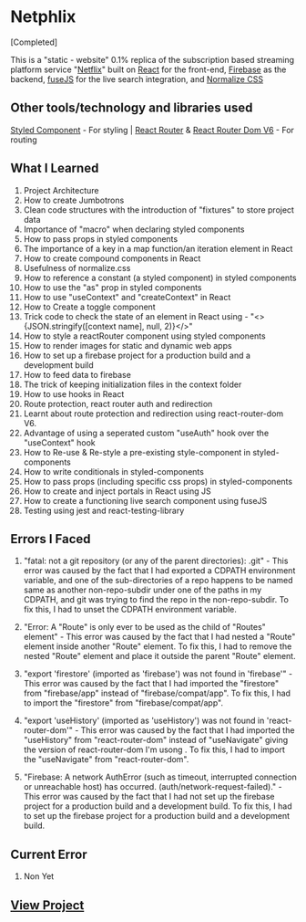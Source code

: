 # Netphlix

[Completed]

This is a "static - website" 0.1% replica of the subscription based streaming platform service "[Netflix](https://netflix.com)" built on [React](https://reactjs.org/) for the front-end,  [Firebase](https://firebase.com/) as the backend, [fuseJS](https://fusejs.io/) for the live search integration, and [Normalize CSS](https://necolas.github.io/normalize.css/)

## Other tools/technology and libraries used

 [Styled Component](https://styled-components.com/) - For styling |
 [React Router](https://reactrouter.com/) & [React Router Dom V6](https://reactrouter.com/) - For routing

## What I Learned

  1. Project Architecture
  2. How to create Jumbotrons
  3. Clean code structures with the introduction of "fixtures" to store project data
  4. Importance of "macro" when declaring styled components
  5. How to pass props in styled components
  6. The importance of a key in a map function/an iteration element in React
  7. How to create compound components in React
  8. Usefulness of normalize.css
  9. How to reference a constant (a styled component) in styled components
  10. How to use the "as" prop in styled components
  11. How to use "useContext" and "createContext" in React
  12. How to Create a toggle component
  13. Trick code to check the state of an element in React using - "<>{JSON.stringify([context name], null, 2)}</>"
  14. How to style a reactRouter component using styled components
  15. How to render images for static and dynamic web apps
  16. How to set up a firebase project for a production build and a development build
  17. How to feed data to firebase
  18. The trick of keeping initialization files in the context folder
  19. How to use hooks in React
  20. Route protection, react router auth and redirection
  21. Learnt about route protection and redirection using react-router-dom V6.
  22. Advantage of using a seperated custom "useAuth" hook over the "useContext" hook
  23. How to Re-use & Re-style a pre-existing style-component in styled-components
  24. How to write conditionals in styled-components
  25. How to pass props (including specific css props) in styled-components
  26. How to create and inject portals in React using JS
  27. How to create a functioning live search component using fuseJS
  28. Testing using jest and react-testing-library

## Errors I Faced

  1. "fatal: not a git repository (or any of the parent directories): .git" - This error was caused by the fact that I had exported a CDPATH environment variable, and one of the sub-directories of a repo happens to be named same as another non-repo-subdir under one of the paths in my CDPATH, and git was trying to find the repo in the non-repo-subdir. To fix this, I had to unset the CDPATH environment variable.

  2. "Error: A "Route" is only ever to be used as the child of "Routes" element" - This error was caused by the fact that I had nested a "Route" element inside another "Route" element. To fix this, I had to remove the nested "Route" element and place it outside the parent "Route" element.

  3. "export 'firestore' (imported as 'firebase') was not found in 'firebase'" - This error was caused by the fact that I had imported the "firestore" from "firebase/app" instead of "firebase/compat/app". To fix this, I had to import the "firestore" from "firebase/compat/app".

  4. "export 'useHistory' (imported as 'useHistory') was not found in 'react-router-dom'" - This error was caused by the fact that I had imported the "useHistory" from "react-router-dom" instead of "useNavigate" giving the version of react-router-dom I'm usong . To fix this, I had to import the "useNavigate" from "react-router-dom".

  5. "Firebase: A network AuthError (such as timeout, interrupted connection or unreachable host) has occurred. (auth/network-request-failed)." - This error was caused by the fact that I had not set up the firebase project for a production build and a development build. To fix this, I had to set up the firebase project for a production build and a development build.

## Current Error
  
  1. Non Yet

## [View Project](https://netphlix-yasirgaji.vercel.app/)
